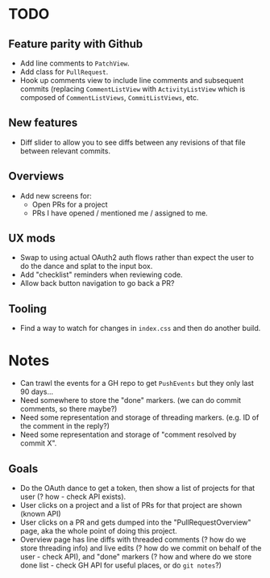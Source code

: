 # TODO

## Feature parity with Github
 - Add line comments to `PatchView`.
 - Add class for `PullRequest`.
 - Hook up comments view to include line comments and subsequent commits (replacing `CommentListView` with
   `ActivityListView` which is composed of `CommentListViews`, `CommitListViews`, etc.

## New features
 - Diff slider to allow you to see diffs between any revisions of that file between relevant commits.
 
## Overviews
 - Add new screens for:
    * Open PRs for a project
    * PRs I have opened / mentioned me / assigned to me.

## UX mods
 - Swap to using actual OAuth2 auth flows rather than expect the user to do the dance and splat to the input box.
 - Add "checklist" reminders when reviewing code.
 - Allow back button navigation to go back a PR?

## Tooling
 - Find a way to watch for changes in `index.css` and then do another build.


# Notes
 - Can trawl the events for a GH repo to get `PushEvents` but they only last 90 days...
 - Need somewhere to store the "done" markers. (we can do commit comments, so there maybe?)
 - Need some representation and storage of threading markers. (e.g. ID of the comment in the reply?)
 - Need some representation and storage of "comment resolved by commit X".
 
## Goals
 - Do the OAuth dance to get a token, then show a list of projects for that user (? how - check API exists).
 - User clicks on a project and a list of PRs for that project are shown (known API)
 - User clicks on a PR and gets dumped into the "PullRequestOverview" page, aka the whole point of doing this
   project.
 - Overview page has line diffs with threaded comments (? how do we store threading info) and live edits
   (? how do we commit on behalf of the user - check API), and "done" markers (? how and where do we store
   done list - check GH API for useful places, or do `git notes`?)
